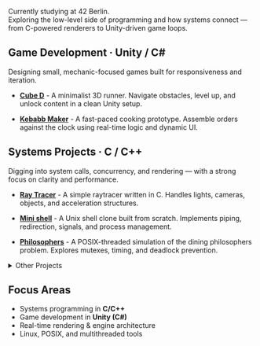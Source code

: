Currently studying at 42 Berlin.  
Exploring the low-level side of programming and how systems connect — from C-powered renderers to Unity-driven game loops.



## Game Development · Unity / C#

Designing small, mechanic-focused games built for responsiveness and iteration.

- [**Cube D**]((https://github.com/AntonSplavnik/How-to-make-a-videogame))  - A minimalist 3D runner. Navigate obstacles, level up, and unlock content in a clean Unity setup.

- [**Kebabb Maker**](https://github.com/AntonSplavnik/kebabb-maker)  - A fast-paced cooking prototype. Assemble orders against the clock using real-time logic and dynamic UI.



## Systems Projects · C / C++

Digging into system calls, concurrency, and rendering — with a strong focus on clarity and performance.

- [**Ray Tracer**](https://github.com/AntonSplavnik/miniRT)  - A simple raytracer written in C. Handles lights, cameras, objects, and acceleration structures.

- [**Mini shell**]((https://github.com/AntonSplavnik/minishell))  - A Unix shell clone built from scratch. Implements piping, redirection, signals, and process management.

- [**Philosophers**](https://github.com/AntonSplavnik/philosophers)  - A POSIX-threaded simulation of the dining philosophers problem. Explores mutexes, timing, and deadlock prevention.

<details>
<summary>Other Projects</summary>
  
- `fractol` – Fractal viewer using MLX library
- `push_swap` – Sorting algorithm with operation constraints  
- `get_next_line` / `ft_printf` – Utility functions for low-level IO  
- `libft` – Custom C standard library
</details>



## Focus Areas

- Systems programming in **C/C++**
- Game development in **Unity (C#)**
- Real-time rendering & engine architecture
- Linux, POSIX, and multithreaded tools
